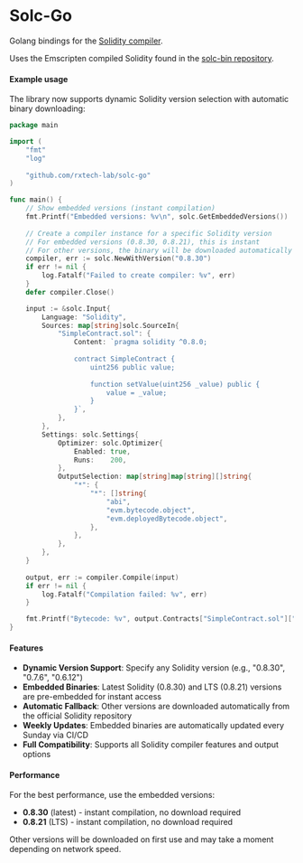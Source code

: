 # Solc-Go

Golang bindings for the [Solidity compiler](https://github.com/ethereum/solidity).

Uses the Emscripten compiled Solidity found in the [solc-bin repository](https://github.com/ethereum/solc-bin).

#### Example usage

The library now supports dynamic Solidity version selection with automatic binary downloading:

```go
package main

import (
    "fmt"
    "log"
    
    "github.com/rxtech-lab/solc-go"
)

func main() {
    // Show embedded versions (instant compilation)
    fmt.Printf("Embedded versions: %v\n", solc.GetEmbeddedVersions())
    
    // Create a compiler instance for a specific Solidity version
    // For embedded versions (0.8.30, 0.8.21), this is instant
    // For other versions, the binary will be downloaded automatically
    compiler, err := solc.NewWithVersion("0.8.30")
    if err != nil {
        log.Fatalf("Failed to create compiler: %v", err)
    }
    defer compiler.Close()

    input := &solc.Input{
        Language: "Solidity",
        Sources: map[string]solc.SourceIn{
            "SimpleContract.sol": {
                Content: `pragma solidity ^0.8.0;
                
                contract SimpleContract {
                    uint256 public value;
                    
                    function setValue(uint256 _value) public {
                        value = _value;
                    }
                }`,
            },
        },
        Settings: solc.Settings{
            Optimizer: solc.Optimizer{
                Enabled: true,
                Runs:    200,
            },
            OutputSelection: map[string]map[string][]string{
                "*": {
                    "*": []string{
                        "abi",
                        "evm.bytecode.object",
                        "evm.deployedBytecode.object",
                    },
                },
            },
        },
    }
    
    output, err := compiler.Compile(input)
    if err != nil {
        log.Fatalf("Compilation failed: %v", err)
    }

    fmt.Printf("Bytecode: %v", output.Contracts["SimpleContract.sol"]["SimpleContract"].EVM.Bytecode.Object)
}
```

#### Features

- **Dynamic Version Support**: Specify any Solidity version (e.g., "0.8.30", "0.7.6", "0.6.12")
- **Embedded Binaries**: Latest Solidity (0.8.30) and LTS (0.8.21) versions are pre-embedded for instant access
- **Automatic Fallback**: Other versions are downloaded automatically from the official Solidity repository
- **Weekly Updates**: Embedded binaries are automatically updated every Sunday via CI/CD
- **Full Compatibility**: Supports all Solidity compiler features and output options

#### Performance

For the best performance, use the embedded versions:
- **0.8.30** (latest) - instant compilation, no download required
- **0.8.21** (LTS) - instant compilation, no download required

Other versions will be downloaded on first use and may take a moment depending on network speed.
